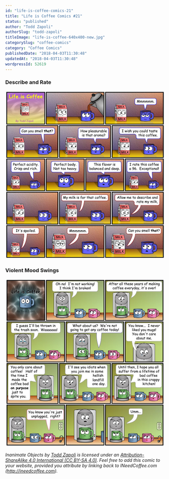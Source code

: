 ```yaml
---
id: "life-is-coffee-comics-21"
title: "Life is Coffee Comics #21"
status: "published"
author: "Todd Zapoli"
authorSlug: "todd-zapoli"
titleImage: "life-is-coffee-640x400-new.jpg"
categorySlug: "coffee-comics"
category: "Coffee Comics"
publishedDate: "2018-04-03T11:30:48"
updatedAt: "2018-04-03T11:30:48"
wordpressId: 52619
---
```


### Describe and Rate

![Describe and Rate Comic](044-Describe-and-Rate.jpg)

### Violent Mood Swings

![Violent Mood Swings](043-Violent-Mood-Swings.jpg)

*Inanimate Objects by [Todd Zapoli](/) is licensed under an [Attribution-ShareAlike 4.0 International (CC BY-SA 4.0)](https://creativecommons.org/licenses/by-sa/4.0/). Feel free to add this comic to your website, provided you attribute by linking back to INeedCoffee.com (http://ineedcoffee.com).*
